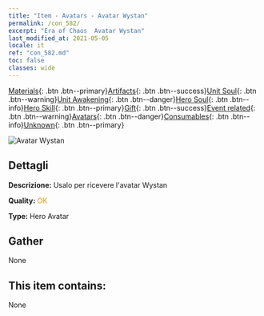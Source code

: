 ```yaml
---
title: "Item - Avatars - Avatar Wystan"
permalink: /con_582/
excerpt: "Era of Chaos  Avatar Wystan"
last_modified_at: 2021-05-05
locale: it
ref: "con_582.md"
toc: false
classes: wide
---
```

 [Materials](/ItemsIT/){: .btn .btn--primary}[Artifacts](/ItemsIT/Artifacts/){: .btn .btn--success}[Unit Soul](/ItemsIT/UnitSoul/){: .btn .btn--warning}[Unit Awakening](/ItemsIT/UnitAwakening/){: .btn .btn--danger}[Hero Soul](/ItemsIT/HeroSoul/){: .btn .btn--info}[Hero Skill](/ItemsIT/HeroSkill/){: .btn .btn--primary}[Gift](/ItemsIT/Gift/){: .btn .btn--success}[Event related](/ItemsIT/Events/){: .btn .btn--warning}[Avatars](/ItemsIT/Avatars/){: .btn .btn--danger}[Consumables](/ItemsIT/Consumables/){: .btn .btn--info}[Unknown](/ItemsIT/Unknown/){: .btn .btn--primary}

 ![Avatar Wystan](/images/h/h_Wystan1.jpg)

## Dettagli
 **Descrizione:** Usalo per ricevere l'avatar Wystan

 **Quality:** <span style="color: #FF8C00">OK</span>

 **Type:** Hero Avatar

## Gather

  None

## This item contains:

  None

